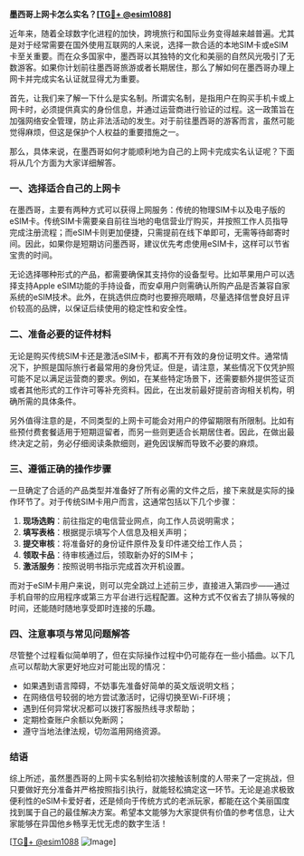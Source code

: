 **墨西哥上网卡怎么实名？[[TG💪+ @esim1088](https://t.me/s/esim1088)]**

近年来，随着全球数字化进程的加快，跨境旅行和国际业务变得越来越普遍。尤其是对于经常需要在国外使用互联网的人来说，选择一款合适的本地SIM卡或eSIM卡至关重要。而在众多国家中，墨西哥以其独特的文化和美丽的自然风光吸引了无数游客。如果你计划前往墨西哥旅游或者长期居住，那么了解如何在墨西哥办理上网卡并完成实名认证就显得尤为重要。

首先，让我们来了解一下什么是实名制。所谓实名制，是指用户在购买手机卡或上网卡时，必须提供真实的身份信息，并通过运营商进行验证的过程。这一政策旨在加强网络安全管理，防止非法活动的发生。对于前往墨西哥的游客而言，虽然可能觉得麻烦，但这是保护个人权益的重要措施之一。

那么，具体来说，在墨西哥如何才能顺利地为自己的上网卡完成实名认证呢？下面将从几个方面为大家详细解答。

### 一、选择适合自己的上网卡

在墨西哥，主要有两种方式可以获得上网服务：传统的物理SIM卡以及电子版的eSIM卡。传统SIM卡需要亲自前往当地的电信营业厅购买，并按照工作人员指导完成注册流程；而eSIM卡则更加便捷，只需提前在线下单即可，无需等待邮寄时间。因此，如果你是短期访问墨西哥，建议优先考虑使用eSIM卡，这样可以节省宝贵的时间。

无论选择哪种形式的产品，都需要确保其支持你的设备型号。比如苹果用户可以选择支持Apple eSIM功能的手持设备，而安卓用户则需确认所购产品是否兼容自家系统的eSIM技术。此外，在挑选供应商时也要擦亮眼睛，尽量选择信誉良好且评价较高的品牌，以保证后续使用的稳定性和安全性。

### 二、准备必要的证件材料

无论是购买传统SIM卡还是激活eSIM卡，都离不开有效的身份证明文件。通常情况下，护照是国际旅行者最常用的身份凭证。但是，请注意，某些情况下仅凭护照可能不足以满足运营商的要求。例如，在某些特定场景下，还需要额外提供签证页或者其他形式的工作许可等补充资料。因此，在出发前最好提前咨询相关机构，明确所需的具体条件。

另外值得注意的是，不同类型的上网卡可能会对用户的停留期限有所限制。比如有些预付费套餐适用于短期逗留者，而另一些则更适合长期居住者。因此，在做出最终决定之前，务必仔细阅读条款细则，避免因误解而导致不必要的麻烦。

### 三、遵循正确的操作步骤

一旦确定了合适的产品类型并准备好了所有必需的文件之后，接下来就是实际的操作环节了。对于传统SIM卡用户而言，这通常包括以下几个步骤：

1. **现场选购**：前往指定的电信营业网点，向工作人员说明需求；
2. **填写表格**：根据提示填写个人信息及相关声明；
3. **提交审核**：将准备好的身份证件原件及复印件递交给工作人员；
4. **领取卡品**：待审核通过后，领取新办好的SIM卡；
5. **激活服务**：按照说明书指示完成首次开机设置。

而对于eSIM卡用户来说，则可以完全跳过上述前三步，直接进入第四步——通过手机自带的应用程序或第三方平台进行远程配置。这种方式不仅省去了排队等候的时间，还能随时随地享受即时连接的乐趣。

### 四、注意事项与常见问题解答

尽管整个过程看似简单明了，但在实际操作过程中仍可能存在一些小插曲。以下几点可以帮助大家更好地应对可能出现的情况：

- 如果遇到语言障碍，不妨事先准备好简单的英文版说明文档；
- 在网络信号较弱的地方尝试激活时，记得切换至Wi-Fi环境；
- 遇到任何异常状况都可以拨打客服热线寻求帮助；
- 定期检查账户余额以免断网；
- 遵守当地法律法规，切勿滥用网络资源。

### 结语

综上所述，虽然墨西哥的上网卡实名制给初次接触该制度的人带来了一定挑战，但只要做好充分准备并严格按照指引执行，就能轻松搞定这一环节。无论是追求极致便利性的eSIM卡爱好者，还是倾向于传统方式的老派玩家，都能在这个美丽国度找到属于自己的最佳解决方案。希望本文能够为大家提供有价值的参考信息，让大家能够在异国他乡畅享无忧无虑的数字生活！

[[TG💪+ @esim1088](https://t.me/s/esim1088) ![Image](https://i.postimg.cc/4NQfJmqS/Snipaste-2025-05-13-00-14-12.png)]